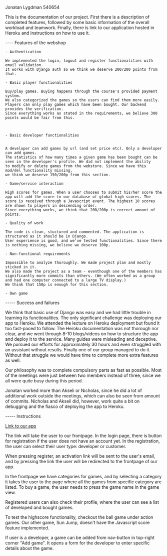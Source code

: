 Jonatan Lygdman 540654


This is the documentation of our project. First there is a description of completed features, followed by some basic information of the overall workload and teamwork. Finally, there is link to our application hosted in Heroku and instructions on how to use it.


---- Features of the webshop

    - Authentication

    We implemented the login, logout and register functionalities with email validation.
    It works with Django auth so we think we deserve 200/200 points from that.

    - Basic player functionalities

    Buy/play games. Buying happens through the course's provided payment system.
	We also categorized the games so the users can find them more easily.
	Players can only play games which have been bought. Our backend provides the verification.
	Since everything works as stated in the requirements, we believe 300 points would be fair from this.



    - Basic developer functionalities


    A developer can add games by url (and set price etc). Only a developer can add games.
    The statistics of how many times a given game has been bought can be seen in the developer's profile. We did not implement the ability
    to modify or delete games from the webstore. Since we have this mod/del functionality missing,
    we think we deserve 150/200p from this section.

    - Game/service interaction

    High scores for games. When a user chooses to submit his/her score the app will add the score to our database of global high scores. The score is received through a Javascript event. The highest 10 scores are shown to players in descending order.
    Since everything works, we think that 200/200p is correct amount of points.

    - Quality of work

    The code is clean, stuctured and commented. The application is structured as it should be in Django.
    User experience is good, and we've tested functionalities. Since there is nothing missing, we believe we deserve 100p.

    - Non-functional requirements

    Impossible to analyze thoroughly. We made project plan and mostly sticked in it.
    We also made the project as a team - eventhough one of the members has significantly more commits than others. (We often worked as a group and had one computer connected to a large TV display.)
    We think that 150p is enough for this section.

    - Own game

  ----- Success and failures

  We think that basic use of Django was easy and we had little trouble in learning its functionalities. The only significant challenge was deploying our
  app to Heroku. We attended the lecture on Heroku deployment but found it too fast-paced to follow. The Heroku documentation was not thorough nor clear, and we went through 8-10 blogs/videos on how to structure the app and deploy it to the service. Many guides were misleading and deceptive. We pursued our efforts for approximately 30 hours and even struggled with an assistant without results. Finally one of our group managed to do it.
  Without that struggle we would have time to complete more extra features as well.



  Our philosophy was to complete compulsory parts as fast as possible. Most of the meetings were just between two members instead of three,
  since we all were quite busy during this period.

  Jonatan worked more than Akseli or Nicholas, since he did a lot of additional work outside the meetings,
  which can also be seen from amount of commits. Nicholas and Akseli did, however, work quite a bit on debugging and the fiasco of deploying the app to Heroku.

  ----- Instructions

  <a href="http://webstorefinal.herokuapp.com/games">Link to our app</a>

  The link will take the user to our frontpage.
  In the login page, there is button for registration if the user does not have an account yet. In the registration,
  the user can select their user type: developer or customer.

  When pressing register, an activation link will be sent to the user's email, and by pressing the link the user will be redirected to the frontpage of our app.

  In the frontpage we have categories for games, and by selecting a category it takes the user to the page where all the games from specific category are listed.
  To buy a game, the user needs to press the game name in the game view.

  Registered users can also check their profile, where the user can see a list of developed and bought games.

  To test the highscore functionality, checkout the ball game under action games. Our other game, Sun Jump, doesn't have the Javascript score feature implemented. 

  If user is a developer, a game can be added from nav-button in top-right corner "Add game". It opens a form for the developer to enter specific details about the game.

